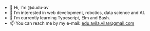 - 👋 Hi, I’m @dudu-av
- 👀 I’m interested in web development, robotics, data science and AI.
- 🌱 I’m currently learning Typescript, Elm and Bash.
- 📫 You can reach me by my e-mail: edu.avila.vilar@gmail.com

<!---
dudu-av/dudu-av is a ✨ special ✨ repository because its `README.md` (this file) appears on your GitHub profile.
You can click the Preview link to take a look at your changes.
--->
